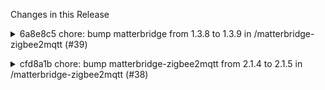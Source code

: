 Changes in this Release

<details><summary>6a8e8c5 chore: bump matterbridge from 1.3.8 to 1.3.9 in /matterbridge-zigbee2mqtt (#39)</summary>
chore: bump matterbridge from 1.3.8 to 1.3.9 in /matterbridge-zigbee2mqtt (#39)

[//]: # (dependabot-start)
⚠️  **Dependabot is rebasing this PR** ⚠️ 

Rebasing might not happen immediately, so don't worry if this takes some
time.

Note: if you make any changes to this PR yourself, they will take
precedence over the rebase.

---

[//]: # (dependabot-end)

Bumps [matterbridge](https://github.com/Luligu/matterbridge) from 1.3.8
to 1.3.9.
<details>
<summary>Changelog</summary>
<p><em>Sourced from <a
href="https://github.com/Luligu/matterbridge/blob/main/CHANGELOG.md">matterbridge's
changelog</a>.</em></p>
<blockquote>
<h2>[1.3.9] - 2024-07-02</h2>
<h3>Fixed</h3>
<ul>
<li>[matterbridge]: Fixed nodeLabel in childbridge mode</li>
<li>[matterbridge]: Fixed MeasurementClusters</li>
</ul>
<!-- raw HTML omitted -->
</blockquote>
</details>
<details>
<summary>Commits</summary>
<ul>
<li>See full diff in <a
href="https://github.com/Luligu/matterbridge/commits">compare
view</a></li>
</ul>
</details>
<br />


[![Dependabot compatibility
score](https://dependabot-badges.githubapp.com/badges/compatibility_score?dependency-name=matterbridge&package-manager=npm_and_yarn&previous-version=1.3.8&new-version=1.3.9)](https://docs.github.com/en/github/managing-security-vulnerabilities/about-dependabot-security-updates#about-compatibility-scores)

Dependabot will resolve any conflicts with this PR as long as you don't
alter it yourself. You can also trigger a rebase manually by commenting
`@dependabot rebase`.

[//]: # (dependabot-automerge-start)
[//]: # (dependabot-automerge-end)

---

<details>
<summary>Dependabot commands and options</summary>
<br />

You can trigger Dependabot actions by commenting on this PR:
- `@dependabot rebase` will rebase this PR
- `@dependabot recreate` will recreate this PR, overwriting any edits
that have been made to it
- `@dependabot merge` will merge this PR after your CI passes on it
- `@dependabot squash and merge` will squash and merge this PR after
your CI passes on it
- `@dependabot cancel merge` will cancel a previously requested merge
and block automerging
- `@dependabot reopen` will reopen this PR if it is closed
- `@dependabot close` will close this PR and stop Dependabot recreating
it. You can achieve the same result by closing it manually
- `@dependabot show <dependency name> ignore conditions` will show all
of the ignore conditions of the specified dependency
- `@dependabot ignore this major version` will close this PR and stop
Dependabot creating any more for this major version (unless you reopen
the PR or upgrade to it yourself)
- `@dependabot ignore this minor version` will close this PR and stop
Dependabot creating any more for this minor version (unless you reopen
the PR or upgrade to it yourself)
- `@dependabot ignore this dependency` will close this PR and stop
Dependabot creating any more for this dependency (unless you reopen the
PR or upgrade to it yourself)


</details>

Signed-off-by: dependabot[bot] <support@github.com>
Co-authored-by: dependabot[bot] <49699333+dependabot[bot]@users.noreply.github.com></details>

<details><summary>cfd8a1b chore: bump matterbridge-zigbee2mqtt from 2.1.4 to 2.1.5 in /matterbridge-zigbee2mqtt (#38)</summary>
chore: bump matterbridge-zigbee2mqtt from 2.1.4 to 2.1.5 in /matterbridge-zigbee2mqtt (#38)

Bumps
[matterbridge-zigbee2mqtt](https://github.com/Luligu/matterbridge-zigbee2mqtt)
from 2.1.4 to 2.1.5.
<details>
<summary>Release notes</summary>
<p><em>Sourced from <a
href="https://github.com/Luligu/matterbridge-zigbee2mqtt/releases">matterbridge-zigbee2mqtt's
releases</a>.</em></p>
<blockquote>
<h2>Release 2.1.5</h2>
<h2>[2.1.5] - 2024-07-01</h2>
<h3>Changed</h3>
<ul>
<li>[z2m]: Added transition to ColorControl if the zigbee device
supports it and the controller sends it. You can disable this globally
adding transition to the featureBlackList or only for the single device
adding transition to the deviceFeatureBlackList. (Thanks Stefan
Schweiger).</li>
</ul>
<h3>Fixed</h3>
<ul>
<li>[zigbee]: Fixed WindowCovering.targetPositionLiftPercent100ths
update (Thanks Nitay Ben-Zvi).</li>
</ul>
<!-- raw HTML omitted -->
</blockquote>
</details>
<details>
<summary>Changelog</summary>
<p><em>Sourced from <a
href="https://github.com/Luligu/matterbridge-zigbee2mqtt/blob/main/CHANGELOG.md">matterbridge-zigbee2mqtt's
changelog</a>.</em></p>
<blockquote>
<h2>[2.1.5] - 2024-07-01</h2>
<h3>Changed</h3>
<ul>
<li>[z2m]: Added transition to ColorControl if the zigbee device
supports it and the controller sends it. You can disable this globally
adding transition to the featureBlackList or only for the single device
adding transition to the deviceFeatureBlackList. (Thanks Stefan
Schweiger).</li>
</ul>
<h3>Fixed</h3>
<ul>
<li>[zigbee]: Fixed WindowCovering.targetPositionLiftPercent100ths
update (Thanks Nitay Ben-Zvi).</li>
</ul>
<!-- raw HTML omitted -->
</blockquote>
</details>
<details>
<summary>Commits</summary>
<ul>
<li><a
href="https://github.com/Luligu/matterbridge-zigbee2mqtt/commit/c7a51318930624defbb1f3dff1e5ab32d1283dcf"><code>c7a5131</code></a>
Merge pull request <a
href="https://redirect.github.com/Luligu/matterbridge-zigbee2mqtt/issues/37">#37</a>
from Luligu/dev</li>
<li><a
href="https://github.com/Luligu/matterbridge-zigbee2mqtt/commit/e79dc0858de2a0d0a6473ff161dca04cb6a69e24"><code>e79dc08</code></a>
Release 2.1.5</li>
<li><a
href="https://github.com/Luligu/matterbridge-zigbee2mqtt/commit/f348ce328a26c08e0b3a81f129652cf5157617b4"><code>f348ce3</code></a>
Fix WindowCovering.targetPositionLiftPercent100ths update and add
transitionT...</li>
<li>See full diff in <a
href="https://github.com/Luligu/matterbridge-zigbee2mqtt/compare/2.1.4...2.1.5">compare
view</a></li>
</ul>
</details>
<br />


[![Dependabot compatibility
score](https://dependabot-badges.githubapp.com/badges/compatibility_score?dependency-name=matterbridge-zigbee2mqtt&package-manager=npm_and_yarn&previous-version=2.1.4&new-version=2.1.5)](https://docs.github.com/en/github/managing-security-vulnerabilities/about-dependabot-security-updates#about-compatibility-scores)

Dependabot will resolve any conflicts with this PR as long as you don't
alter it yourself. You can also trigger a rebase manually by commenting
`@dependabot rebase`.

[//]: # (dependabot-automerge-start)
[//]: # (dependabot-automerge-end)

---

<details>
<summary>Dependabot commands and options</summary>
<br />

You can trigger Dependabot actions by commenting on this PR:
- `@dependabot rebase` will rebase this PR
- `@dependabot recreate` will recreate this PR, overwriting any edits
that have been made to it
- `@dependabot merge` will merge this PR after your CI passes on it
- `@dependabot squash and merge` will squash and merge this PR after
your CI passes on it
- `@dependabot cancel merge` will cancel a previously requested merge
and block automerging
- `@dependabot reopen` will reopen this PR if it is closed
- `@dependabot close` will close this PR and stop Dependabot recreating
it. You can achieve the same result by closing it manually
- `@dependabot show <dependency name> ignore conditions` will show all
of the ignore conditions of the specified dependency
- `@dependabot ignore this major version` will close this PR and stop
Dependabot creating any more for this major version (unless you reopen
the PR or upgrade to it yourself)
- `@dependabot ignore this minor version` will close this PR and stop
Dependabot creating any more for this minor version (unless you reopen
the PR or upgrade to it yourself)
- `@dependabot ignore this dependency` will close this PR and stop
Dependabot creating any more for this dependency (unless you reopen the
PR or upgrade to it yourself)


</details>

Signed-off-by: dependabot[bot] <support@github.com>
Co-authored-by: dependabot[bot] <49699333+dependabot[bot]@users.noreply.github.com></details>